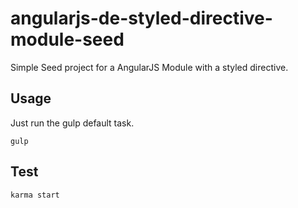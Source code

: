 angularjs-de-styled-directive-module-seed
=====================

Simple Seed project for a AngularJS Module with a styled directive.

## Usage

Just run the gulp default task.

```
gulp
```

## Test

```
karma start
```
